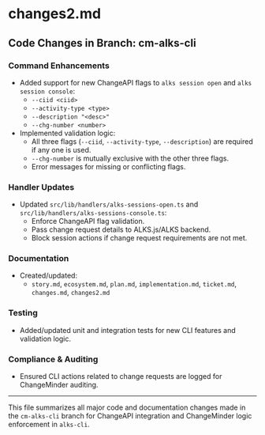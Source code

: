 # changes2.md

## Code Changes in Branch: cm-alks-cli

### Command Enhancements

- Added support for new ChangeAPI flags to `alks session open` and `alks session console`:
  - `--ciid <ciid>`
  - `--activity-type <type>`
  - `--description "<desc>"`
  - `--chg-number <number>`
- Implemented validation logic:
  - All three flags (`--ciid`, `--activity-type`, `--description`) are required if any one is used.
  - `--chg-number` is mutually exclusive with the other three flags.
  - Error messages for missing or conflicting flags.

### Handler Updates

- Updated `src/lib/handlers/alks-sessions-open.ts` and `src/lib/handlers/alks-sessions-console.ts`:
  - Enforce ChangeAPI flag validation.
  - Pass change request details to ALKS.js/ALKS backend.
  - Block session actions if change request requirements are not met.

### Documentation

- Created/updated:
  - `story.md`, `ecosystem.md`, `plan.md`, `implementation.md`, `ticket.md`, `changes.md`, `changes2.md`

### Testing

- Added/updated unit and integration tests for new CLI features and validation logic.

### Compliance & Auditing

- Ensured CLI actions related to change requests are logged for ChangeMinder auditing.

---

This file summarizes all major code and documentation changes made in the `cm-alks-cli` branch for ChangeAPI integration and ChangeMinder logic enforcement in `alks-cli`.
